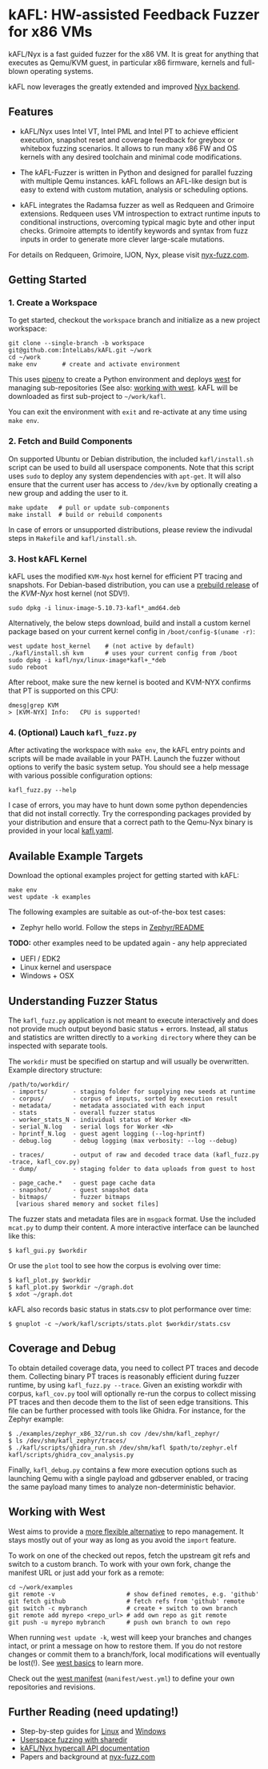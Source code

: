 # kAFL: HW-assisted Feedback Fuzzer for x86 VMs

kAFL/Nyx is a fast guided fuzzer for the x86 VM. It is great for anything that
executes as Qemu/KVM guest, in particular x86 firmware, kernels and full-blown
operating systems.

kAFL now leverages the greatly extended and improved [Nyx backend](https://nyx-fuzz.com).

## Features

- kAFL/Nyx uses Intel VT, Intel PML and Intel PT to achieve efficient execution,
  snapshot reset and coverage feedback for greybox or whitebox fuzzing scenarios.
  It allows to run many x86 FW and OS kernels with any desired toolchain and
  minimal code modifications.

- The kAFL-Fuzzer is written in Python and designed for parallel fuzzing with
  multiple Qemu instances. kAFL follows an AFL-like design but is easy to
  extend with custom mutation, analysis or scheduling options.

- kAFL integrates the Radamsa fuzzer as well as Redqueen and Grimoire extensions.
  Redqueen uses VM introspection to extract runtime inputs to conditional
  instructions, overcoming typical magic byte and other input checks. Grimoire
  attempts to identify keywords and syntax from fuzz inputs in order to generate
  more clever large-scale mutations.

For details on Redqueen, Grimoire, IJON, Nyx, please visit [nyx-fuzz.com](https://nyx-fuzz.com).

## Getting Started

### 1. Create a Workspace

To get started, checkout the `workspace` branch and initialize as a new
project workspace:

```shell
git clone --single-branch -b workspace git@github.com:IntelLabs/kAFL.git ~/work
cd ~/work
make env       # create and activate environment
```

This uses [pipenv](https://pypi.org/project/pipenv/) to create a Python
environment and deploys [west](https://docs.zephyrproject.org/latest/guides/west/) for managing
sub-repositories (See also: [working with west](README.md#working-with-west).
kAFL will be downloaded as first sub-project to `~/work/kafl`.

You can exit the environment with `exit` and re-activate at any time using `make env`.

### 2. Fetch and Build Components

On supported Ubuntu or Debian distribution, the included `kafl/install.sh` script can
be used to build all userspace components. Note that this script uses `sudo`
to deploy any system dependencies with `apt-get`. It will also ensure that the
current user has access to `/dev/kvm` by optionally creating a new group and
adding the user to it.

```shell
make update   # pull or update sub-components
make install  # build or rebuild components
```

In case of errors or unsupported distributions, please review the indivudal
steps in `Makefile` and `kafl/install.sh`.

### 3. Host kAFL Kernel

kAFL uses the modified `KVM-Nyx` host kernel for efficient PT tracing and
snapshots. For Debian-based distribution, you can use a
[prebuild release](https://github.com/IntelLabs/kafl.linux/releases)
of the _KVM-Nyx_ host kernel (not SDV!).

```
sudo dpkg -i linux-image-5.10.73-kafl*_amd64.deb
```

Alternatively, the below steps download, build and install a custom kernel
package based on your current kernel config in `/boot/config-$(uname -r)`:

```shell
west update host_kernel    # (not active by default)
./kafl/install.sh kvm      # uses your current config from /boot
sudo dpkg -i kafl/nyx/linux-image*kafl+_*deb
sudo reboot
```

After reboot, make sure the new kernel is booted and KVM-NYX confirms that PT is
supported on this CPU:

```shell
dmesg|grep KVM
> [KVM-NYX] Info:   CPU is supported!
```

### 4. (Optional) Lauch `kafl_fuzz.py`

After activating the workspace with `make env`, the kAFL entry points and
scripts will be made available in your PATH. Launch the fuzzer without options
to verify the basic system setup. You should see a help message with various
possible configuration options:

```shell
kafl_fuzz.py --help
```

I case of errors, you may have to hunt down some python dependencies that did
not install correctly. Try the corresponding packages provided by your
distribution and ensure that a correct path to the Qemu-Nyx binary is provided
in your local [kafl.yaml](kafl.yaml).


## Available Example Targets

Download the optional examples project for getting started with kAFL:

```
make env
west update -k examples
```

The following examples are suitable as out-of-the-box test cases:

- Zephyr hello world. Follow the steps in
  [Zephyr/README](https://github.com/IntelLabs/kafl.targets/tree/master/zephyr_x86_32)

__TODO:__ other examples need to be updated again - any help appreciated

  - UEFI / EDK2
  - Linux kernel and userspace
  - Windows + OSX


## Understanding Fuzzer Status

The `kafl_fuzz.py` application is not meant to execute interactively and does
not provide much output beyond basic status + errors. Instead, all status and
statistics are written directly to a `working directory` where they can be
inspected with separate tools.

 The `workdir` must be specified on startup and will usually be overwritten.
Example directory structure:

```
/path/to/workdir/
 - imports/       - staging folder for supplying new seeds at runtime
 - corpus/        - corpus of inputs, sorted by execution result
 - metadata/      - metadata associated with each input
 - stats          - overall fuzzer status
 - worker_stats_N - individual status of Worker <N>
 - serial_N.log   - serial logs for Worker <N>
 - hprintf_N.log  - guest agent logging (--log-hprintf)
 - debug.log      - debug logging (max verbosity: --log --debug)

 - traces/        - output of raw and decoded trace data (kafl_fuzz.py -trace, kafl_cov.py)
 - dump/          - staging folder to data uploads from guest to host

 - page_cache.*   - guest page cache data
 - snapshot/      - guest snapshot data
 - bitmaps/       - fuzzer bitmaps
  [various shared memory and socket files]
```

The fuzzer stats and metadata files are in `msgpack` format. Use the included `mcat.py`
to dump their content. A more interactive interface can be launched like this:

```
$ kafl_gui.py $workdir
```

Or use the `plot` tool to see how the corpus is evolving over time:

```
$ kafl_plot.py $workdir
$ kafl_plot.py $workdir ~/graph.dot
$ xdot ~/graph.dot
```

kAFL also records basic status in stats.csv to plot performance over time:

```
$ gnuplot -c ~/work/kafl/scripts/stats.plot $workdir/stats.csv
```

## Coverage and Debug

To obtain detailed coverage data, you need to collect PT traces and decode them.
Collecting binary PT traces is reasonably efficient during fuzzer runtime, by using
`kafl_fuzz.py --trace`. Given an existing workdir with corpus, `kafl_cov.py` tool
will optionally re-run the corpus to collect missing PT traces and then decode
them to the list of seen edge transitions. This file can be further processed
with tools like Ghidra. For instance, for the Zephyr example:

```
$ ./examples/zephyr_x86_32/run.sh cov /dev/shm/kafl_zephyr/
$ ls /dev/shm/kafl_zephyr/traces/
$ ./kafl/scripts/ghidra_run.sh /dev/shm/kafl $path/to/zephyr.elf kafl/scripts/ghidra_cov_analysis.py
```

Finally, `kafl_debug.py` contains a few more execution options such as launching Qemu with a single
payload and gdbserver enabled, or tracing the same payload many times to analyze non-deterministic behavior.


## Working with West

West aims to provide a [more flexible
alternative](https://docs.zephyrproject.org/latest/guides/west/why.html) to repo
management. It stays mostly out of your way as long as you avoid the `import`
feature.

To work on one of the checked out repos, fetch the upstream git refs and switch
to a custom branch. To work with your own fork, change the manifest URL or just add
your fork as a remote:

```
cd ~/work/examples
git remote -v                    # show defined remotes, e.g. 'github'
git fetch github                 # fetch refs from 'github' remote
git switch -c mybranch           # create + switch to own branch
git remote add myrepo <repo_url> # add own repo as git remote
git push -u myrepo mybranch      # push own branch to own repo
```

When running `west update -k`, west will keep your branches and changes intact,
or print a message on how to restore them. If you do not restore changes or
commit them to a branch/fork, local modifications will eventually be lost(!).
See [west basics](https://docs.zephyrproject.org/latest/guides/west/basics.html) to learn more. 

Check out the [west
manifest](https://docs.zephyrproject.org/latest/guides/west/manifest.html)
(`manifest/west.yml`) to define your own repositories and revisions.


## Further Reading (need updating!)

* Step-by-step guides for [Linux](docs/linux_tutorial.md) and [Windows](docs/windows_tutorial.md)
* [Userspace fuzzing with sharedir](docs/sharedir_tutorial.md)
* [kAFL/Nyx hypercall API documentation](docs/hypercall_api.md)
* Papers and background at [nyx-fuzz.com](https://nyx-fuzz.com)

